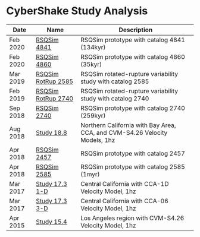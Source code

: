 # CyberShake Study Analysis

| Date | Name | Description |
|-----|-----|-----|
| Feb 2020 | [RSQSim 4841](study_20_2_rsqsim_4841#rsqsim-4841) | RSQSim prototype with catalog 4841 (134kyr) |
| Feb 2020 | [RSQSim 4860](study_20_2_rsqsim_4860#rsqsim-4860) | RSQSim prototype with catalog 4860 (35kyr) |
| Mar 2019 | [RSQSim RotRup 2585](study_19_3_rsqsim_rot_2585#rsqsim-rotrup-2585) | RSQSim rotated-rupture variability study with catalog 2585 |
| Feb 2019 | [RSQSim RotRup 2740](study_19_2_rsqsim_rot_2740#rsqsim-rotrup-2740) | RSQSim rotated-rupture variability study with catalog 2740 |
| Sep 2018 | [RSQSim 2740](study_18_9_rsqsim_2740#rsqsim-2740) | RSQSim prototype with catalog 2740 (259kyr) |
| Aug 2018 | [Study 18.8](study_18_8#study-188) | Northern California with Bay Area, CCA, and CVM-S4.26 Velocity Models, 1hz |
| Apr 2018 | [RSQSim 2457](study_18_4_rsqsim_prototype_2457#rsqsim-2457) | RSQSim prototype with catalog 2457 |
| Apr 2018 | [RSQSim 2585](study_18_4_rsqsim_2585#rsqsim-2585) | RSQSim prototype with catalog 2585 (1myr) |
| Mar 2017 | [Study 17.3 1-D](study_17_3_1d#study-173-1-d) | Central California with CCA-1D Velocity Model, 1hz |
| Mar 2017 | [Study 17.3 3-D](study_17_3_3d#study-173-3-d) | Central California with CCA-06 Velocity Model, 1hz |
| Apr 2015 | [Study 15.4](study_15_4#study-154) | Los Angeles region with CVM-S4.26 Velocity Model, 1hz |
